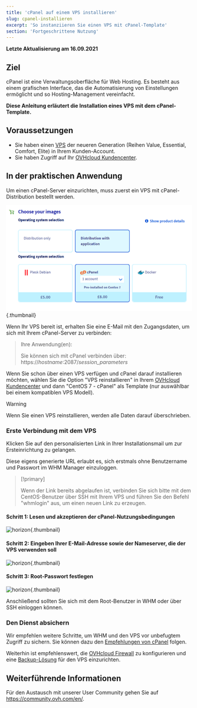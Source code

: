 ```yaml
---
title: 'cPanel auf einem VPS installieren'
slug: cpanel-installieren
excerpt: 'So instanziieren Sie einen VPS mit cPanel-Template'
section: 'Fortgeschrittene Nutzung'
---
```


**Letzte Aktualisierung am 16.09.2021**

## Ziel

cPanel ist eine Verwaltungsoberfläche für Web Hosting. Es besteht aus einem grafischen Interface, das die Automatisierung von Einstellungen ermöglicht und so Hosting-Management vereinfacht.

**Diese Anleitung erläutert die Installation eines VPS mit dem cPanel-Template.**

## Voraussetzungen

- Sie haben einen [VPS](https://www.ovhcloud.com/de/vps/) der neueren Generation (Reihen Value, Essential, Comfort, Elite) in Ihrem Kunden-Account.
- Sie haben Zugriff auf Ihr [OVHcloud Kundencenter](https://www.ovh.com/auth/?action=gotomanager&from=https://www.ovh.de/&ovhSubsidiary=de).

## In der praktischen Anwendung

Um einen cPanel-Server einzurichten, muss zuerst ein VPS mit cPanel-Distribution bestellt werden.

![horizon](images/cpanel_order.png){.thumbnail}

Wenn Ihr VPS bereit ist, erhalten Sie eine E-Mail mit den Zugangsdaten, um sich mit Ihrem cPanel-Server zu verbinden:

>Ihre Anwendung(en):
>
>Sie können sich mit cPanel verbinden über: https://*hostname*:2087/*session_parameters*

Wenn Sie schon über einen VPS verfügen und cPanel darauf installieren möchten, wählen Sie die Option "VPS reinstallieren" in Ihrem [OVHcloud Kundencenter](https://www.ovh.com/auth/?action=gotomanager&from=https://www.ovh.de/&ovhSubsidiary=de) und dann "CentOS 7 - cPanel" als Template (nur auswählbar bei einem kompatiblen VPS Modell).

> [!warning]
>
> Wenn Sie einen VPS reinstallieren, werden alle Daten darauf überschrieben.
>

### Erste Verbindung mit dem VPS

Klicken Sie auf den personalisierten Link in Ihrer Installationsmail um zur Ersteinrichtung zu gelangen.

Diese eigens generierte URL erlaubt es, sich erstmals ohne Benutzername und Passwort im WHM Manager einzuloggen.

> [!primary]
>
> Wenn der Link bereits abgelaufen ist, verbinden Sie sich bitte mit dem CentOS-Benutzer über SSH mit Ihrem VPS und führen Sie den Befehl "whmlogin" aus, um einen neuen Link zu erzeugen.
>

#### Schritt 1: Lesen und akzeptieren der cPanel-Nutzungsbedingungen

![horizon](images/license_validation.png){.thumbnail}

#### Schritt 2: Eingeben Ihrer E-Mail-Adresse sowie der Nameserver, die der VPS verwenden soll

![horizon](images/setup_config_cpanel.png){.thumbnail}

#### Schritt 3: Root-Passwort festlegen

![horizon](images/change_root.png){.thumbnail}

Anschließend sollten Sie sich mit dem Root-Benutzer in WHM oder über SSH einloggen können.

### Den Dienst absichern

Wir empfehlen weitere Schritte, um WHM und den VPS vor unbefugtem Zugriff zu sichern. Sie können dazu den [Empfehlungen von cPanel](https://docs.cpanel.net/knowledge-base/security/tips-to-make-your-server-more-secure/) folgen.

Weiterhin ist empfehlenswert, die [OVHcloud Firewall](../../dedicated/firewall-network/) zu konfigurieren und eine [Backup-Lösung](../vps-sicherheit/) für den VPS einzurichten.


## Weiterführende Informationen

Für den Austausch mit unserer User Community gehen Sie auf <https://community.ovh.com/en/>.
